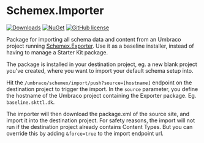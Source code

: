 # Schemex.Importer

[![Downloads](https://img.shields.io/nuget/dt/Umbraco.Community.Schemex.Importer?color=cc9900)](https://www.nuget.org/packages/Umbraco.Community.Schemex.Importer/)
[![NuGet](https://img.shields.io/nuget/vpre/Umbraco.Community.Schemex.Importer?color=0273B3)](https://www.nuget.org/packages/Umbraco.Community.Schemex.Importer)
[![GitHub license](https://img.shields.io/github/license/skttl/umbraco-schemex?color=8AB803)](../LICENSE)

Package for importing all schema data and content from an Umbraco project running [Schemex.Exporter](https://www.nuget.org/packages/Umbraco.Community.Schemex.Importer). Use it as a baseline installer, instead of having to manage a Starter Kit package.

The package is installed in your destination project, eg. a new blank project you've created, where you want to import your default schema setup into.

Hit the `/umbraco/schemex/import/push?source=[hostname]` endpoint on the destination project to trigger the import. In the `source` parameter, you define the hostname of the Umbraco project containing the Exporter package. Eg. `baseline.skttl.dk`.

The importer will then download the package.xml of the source site, and import it into the destination project. For safety reasons, the import will not run if the destination project already contains Content Types. But you can override this by adding `&force=true` to the import endpoint url.